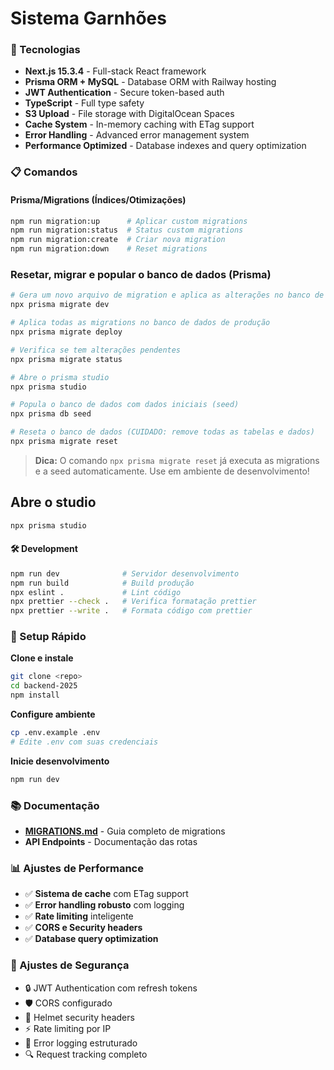 # Sistema Garnhões

### 🚀 Tecnologias

- **Next.js 15.3.4** - Full-stack React framework
- **Prisma ORM + MySQL** - Database ORM with Railway hosting
- **JWT Authentication** - Secure token-based auth
- **TypeScript** - Full type safety
- **S3 Upload** - File storage with DigitalOcean Spaces
- **Cache System** - In-memory caching with ETag support
- **Error Handling** - Advanced error management system
- **Performance Optimized** - Database indexes and query optimization

### 📋 Comandos

#### Prisma/Migrations (Índices/Otimizações)

```bash
npm run migration:up      # Aplicar custom migrations
npm run migration:status  # Status custom migrations
npm run migration:create  # Criar nova migration
npm run migration:down    # Reset migrations
```

### Resetar, migrar e popular o banco de dados (Prisma)

```bash
# Gera um novo arquivo de migration e aplica as alterações no banco de dados local
npx prisma migrate dev

# Aplica todas as migrations no banco de dados de produção
npx prisma migrate deploy

# Verifica se tem alterações pendentes
npx prisma migrate status

# Abre o prisma studio
npx prisma studio

# Popula o banco de dados com dados iniciais (seed)
npx prisma db seed

# Reseta o banco de dados (CUIDADO: remove todas as tabelas e dados)
npx prisma migrate reset
```

> **Dica:** O comando `npx prisma migrate reset` já executa as migrations e a seed automaticamente. Use em ambiente de desenvolvimento!

## Abre o studio

```bash
npx prisma studio
```

#### 🛠️ Development

```bash
npm run dev              # Servidor desenvolvimento
npm run build            # Build produção
npx eslint .             # Lint código
npx prettier --check .   # Verifica formatação prettier
npx prettier --write .   # Formata código com prettier
```

### 🔧 Setup Rápido

**Clone e instale**

```bash
git clone <repo>
cd backend-2025
npm install
```

**Configure ambiente**

```bash
cp .env.example .env
# Edite .env com suas credenciais
```

**Inicie desenvolvimento**

```bash
npm run dev
```

### 📚 Documentação

- **[MIGRATIONS.md](MIGRATIONS.md)** - Guia completo de migrations
- **API Endpoints** - Documentação das rotas

### 📊 Ajustes de Performance

- ✅ **Sistema de cache** com ETag support
- ✅ **Error handling robusto** com logging
- ✅ **Rate limiting** inteligente
- ✅ **CORS e Security headers**
- ✅ **Database query optimization**

### 🔐 Ajustes de Segurança

- 🔒 JWT Authentication com refresh tokens
- 🛡️ CORS configurado
- 🔐 Helmet security headers
- ⚡ Rate limiting por IP
- 🚨 Error logging estruturado
- 🔍 Request tracking completo
